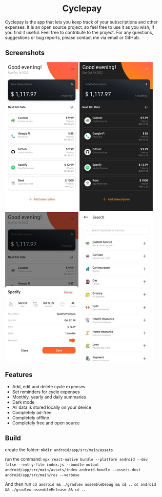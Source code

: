 <h1 align="center">Cyclepay</h1>


Cyclepay is the app that lets you keep track of your subscriptions and other expenses.
It is an open source project, so feel free to use it as you wish, if you find it useful.
Feel free to contribute to the project.
For any questions, suggestions or bug reports, please contact me via email or GitHub.

## Screenshots

[![Main screen][screen1th]][screen1]
[![Main screen dark mode][screen2th]][screen2]
[![Cycle details][screen3th]][screen3]
[![Search screen][screen4th]][screen4]

## Features

* Add, edit and delete cycle expenses
* Set reminders for cycle expenses
* Monthly, yearly and daily summaries
* Dark mode
* All data is stored locally on your device
* Completely ad-free
* Completely offline
* Completely free and open source

## Build

create the folder:
`mkdir android/app/src/main/assets`

run the command: 
`npx react-native bundle --platform android --dev false --entry-file index.js --bundle-output android/app/src/main/assets/index.android.bundle --assets-dest android/app/src/main/res --verbose`

And then run
`cd android && ./gradlew assembleDebug && cd ..`
`cd android && ./gradlew assembleRelease && cd ..`

[screen1]: screenshots/1.jpg
[screen2]: screenshots/2.jpg
[screen3]: screenshots/3.jpg
[screen4]: screenshots/4.jpg
[screen1th]: screenshots/1.thumb.jpg
[screen2th]: screenshots/2.thumb.jpg
[screen3th]: screenshots/3.thumb.jpg
[screen4th]: screenshots/4.thumb.jpg
